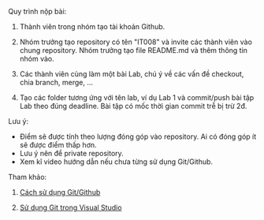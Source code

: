 Quy trình nộp bài:

1. Thành viên trong nhóm tạo tài khoản Github.

2. Nhóm trưởng tạo repository có tên "IT008" và invite các thành viên vào chung repository.
Nhóm trưởng tạo file README.md và thêm thông tin nhóm vào.

3. Các thành viên cùng làm một bài Lab, chú ý về các vấn đề checkout, chia branch, merge, ...

4. Tạo các folder tương ứng với tên lab, ví dụ Lab 1 và commit/push bài tập Lab theo đúng deadline. Bài tập có mốc thời gian commit trễ bị trừ 2đ.

Lưu ý:
- Điểm sẽ được tính theo lượng đóng góp vào repository. Ai có đóng góp ít sẽ được điểm thấp hơn.
- Lưu ý nên để private repository.
- Xem kĩ video hướng dẫn nếu chưa từng sử dụng Git/Github.

Tham khảo:

1. [Cách sử dụng Git/Github](https://www.youtube.com/watch?v=1JuYQgpbrW0)

2. [Sử dụng Git trong Visual Studio](https://youtu.be/BWqpTpo1kfw?si=n54OtDa1pr0GPyr4)